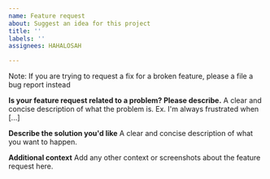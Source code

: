 ```yaml
---
name: Feature request
about: Suggest an idea for this project
title: ''
labels: ''
assignees: HAHALOSAH

---
```


Note: If you are trying to request a fix for a broken feature, please a file a bug report instead

**Is your feature request related to a problem? Please describe.**
A clear and concise description of what the problem is. Ex. I'm always frustrated when [...]

**Describe the solution you'd like**
A clear and concise description of what you want to happen.

**Additional context**
Add any other context or screenshots about the feature request here.
